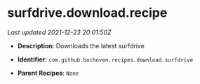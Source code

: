 # surfdrive.download.recipe

_Last updated 2021-12-23 20:01:50Z_

- **Description**: Downloads the latest surfdrive

- **Identifier**: `com.github.bochoven.recipes.download.surfdrive`

- **Parent Recipes**: `None`
